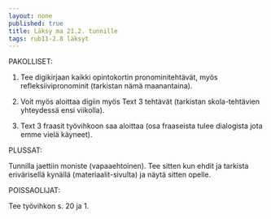 ```yaml
---
layout: none
published: true
title: Läksy ma 21.2. tunnille
tags: rub11-2.8 läksyt
---
```

PAKOLLISET:

1. Tee digikirjaan kaikki opintokortin pronominitehtävät, myös refleksiivipronominit (tarkistan nämä maanantaina). 

2. Voit myös aloittaa digiin myös Text 3 tehtävät (tarkistan skola-tehtävien yhteydessä ensi viikolla).

3. Text 3 fraasit työvihkoon saa aloittaa (osa fraaseista tulee dialogista jota emme vielä käyneet).

PLUSSAT:

Tunnilla jaettiin moniste (vapaaehtoinen). Tee sitten kun ehdit ja tarkista erivärisellä kynällä (materiaalit-sivulta) ja näytä sitten opelle.

POISSAOLIJAT:

Tee työvihkon s. 20 ja 1.